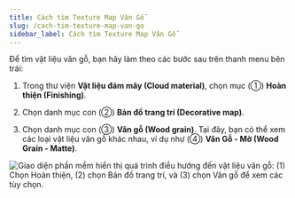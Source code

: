 ```yaml
---
title: Cách tìm Texture Map Vân Gỗ
slug: /cach-tim-texture-map-van-go
sidebar_label: Cách tìm Texture Map Vân Gỗ
---
```


Để tìm vật liệu vân gỗ, bạn hãy làm theo các bước sau trên thanh menu bên trái:

1. Trong thư viện **Vật liệu đám mây (Cloud material)**, chọn mục (①) **Hoàn thiện (Finishing)**.

2. Chọn danh mục con (②) **Bản đồ trang trí (Decorative map)**.

3. Chọn danh mục con (③) **Vân gỗ (Wood grain)**. Tại đây, bạn có thể xem các loại vật liệu vân gỗ khác nhau, ví dụ như (④) **Vân Gỗ - Mờ (Wood Grain - Matte)**.

![Giao diện phần mềm hiển thị quá trình điều hướng đến vật liệu vân gỗ: (1) Chọn Hoàn thiện, (2) chọn Bản đồ trang trí, và (3) chọn Vân gỗ để xem các tùy chọn.](https://storage.googleapis.com/jegavn_kb/image_jegavn/133.1.png)